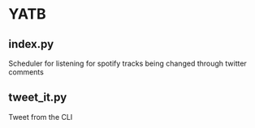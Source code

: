 # YATB

## index.py

Scheduler for listening for spotify tracks being changed through twitter comments

## tweet_it.py

Tweet from the CLI